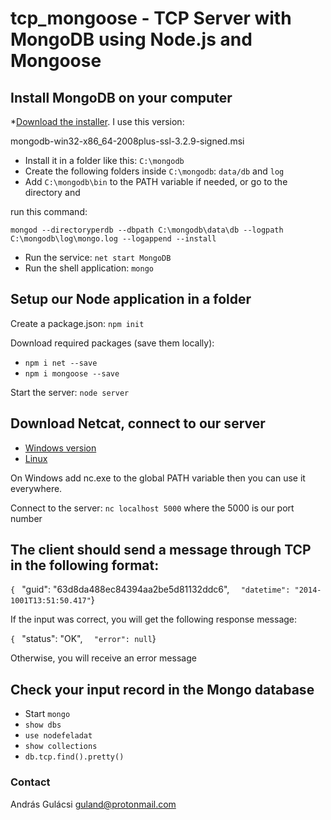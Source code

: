 # tcp_mongoose - TCP Server with MongoDB using Node.js and Mongoose

## Install MongoDB on your computer

*[Download the installer](https://www.mongodb.org/dl/win32/x86_64-2008plus-ssl). I use this version: 

mongodb-win32-x86_64-2008plus-ssl-3.2.9-signed.msi
* Install it in a folder like this: `C:\mongodb`
* Create the following folders inside `C:\mongodb`: `data/db` and `log`
* Add `C:\mongodb\bin` to the PATH variable if needed, or go to the directory and 

run this command:

`mongod --directoryperdb --dbpath C:\mongodb\data\db --logpath C:\mongodb\log\mongo.log --logappend --install`

* Run the service: `net start MongoDB`
* Run the shell application: `mongo`


## Setup our Node application in a folder


Create a package.json: `npm init`


Download required packages (save them locally):


* `npm i net --save`
* `npm i mongoose --save`

Start the server: `node server`

## Download Netcat, connect to our server

* [Windows version](https://joncraton.org/blog/46/netcat-for-windows/)
* [Linux](https://www.unixmen.com/play-with-netcat-in-ubuntu/)

On Windows add nc.exe to the global PATH variable then you can use it everywhere.

Connect to the server: `nc localhost 5000` where the 5000 is our port number


## The client should send a message through TCP in the following format: 

`{
`	"guid": "63d8da48­8ec8­4394­aa2b­e5d81132ddc6",
`	"datetime": "2014­10­01T13:51:50.417"
`}

If the input was correct, you will get the following response message:

`{
`	"status": "OK",
`	"error": null
`}

Otherwise, you will receive an error message

## Check your input record in the Mongo database

* Start `mongo`
* `show dbs`
* `use nodefeladat`
* `show collections`
* `db.tcp.find().pretty()`

### Contact

András Gulácsi
guland@protonmail.com


